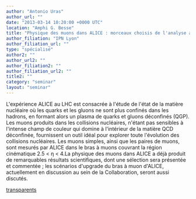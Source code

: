 ```yaml
---
author: "Antonio Uras"
author_url: ""
date: "2013-03-14 10:20:00 +0000 UTC"
location: "Amphi G. Besse"
title: "Physique des muons dans ALICE : morceaux choisis de l'analyse actuelle et perspectives futures"
author_filiation: "IPN Lyon"
author_filiation_url: ""
type: "spécialisé"
author2: ""
author_url2: ""
author_filiation2: ""
author_filiation_url2: ""
title2: ""
category: "seminar" 
layout: "seminar"
---
```

L'expérience ALICE au LHC est consacrée à l'étude de l'état de la matière nucléaire où les quarks et les gluons ne sont plus confinés dans les hadrons, en formant alors un plasma de quarks et gluons déconfinés (QGP). Les muons produits dans les collisions nucléaires, n'étant pas sensibles à l'intense champ de couleur qui domine à l'intérieur de la matière QCD déconfinée, fournissent un outil idéal pour explorer toute l'évolution des collisions nucléaires. Les muons simples, ainsi que les paires de muons, sont mesurés par ALICE dans le bras à muons couvrant la région cinématique 2.5 &lt; η &lt; 4.La physique des muons dans ALICE a déjà produit de remarquables résultats scientifiques, dont une sélection sera présentée et commentée ; les scénarios d'upgrade du bras à muon d'ALICE, actuellement en discussion au sein de la Collaboration, seront aussi discutés.

[transparents](images/Communication/seminaires/AntonioUras.pdf)

